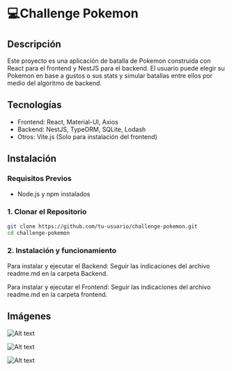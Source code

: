 # 💻Challenge Pokemon

## Descripción
Este proyecto es una aplicación de batalla de Pokemon construida con React para el frontend y NestJS para el backend. 
El usuario puede elegir su Pokemon en base a gustos o sus stats y simular batallas entre ellos por medio del algoritmo de backend.

## Tecnologías
- Frontend: React, Material-UI, Axios
- Backend: NestJS, TypeORM, SQLite, Lodash
- Otros: Vite.js (Solo para instalación del frontend)

## Instalación

### Requisitos Previos
- Node.js y npm instalados

### 1. Clonar el Repositorio
```bash
git clone https://github.com/tu-usuario/challenge-pokemon.git
cd challenge-pokemon
```
### 2. Instalación y funcionamiento
Para instalar y ejecutar el Backend: Seguir las indicaciones del archivo readme.md en la carpeta Backend.

Para instalar y ejecutar el Frontend: Seguir las indicaciones del archivo readme.md en la carpeta frontend.

## Imágenes

![Alt text](frontend-pokemon/public/imgPokemon1.png)

![Alt text](frontend-pokemon/public/imgPokemon2.png)

![Alt text](frontend-pokemon/public/imgPokemon.png)